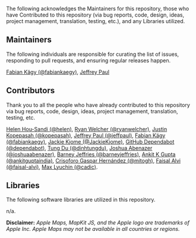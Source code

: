 The following acknowledges the Maintainers for this repository, those who have Contributed to this repository (via bug reports, code, design, ideas, project management, translation, testing, etc.), and any Libraries utilized.

## Maintainers

The following individuals are responsible for curating the list of issues, responding to pull requests, and ensuring regular releases happen.

[Fabian Kägy (@fabiankaegy)](https://github.com/fabiankaegy), [Jeffrey Paul](https://github.com/jeffpaul)

## Contributors

Thank you to all the people who have already contributed to this repository via bug reports, code, design, ideas, project management, translation, testing, etc.

[Helen Hou-Sandi (@helen)](https://github.com/helen), [Ryan Welcher (@ryanwelcher)](https://github.com/ryanwelcher), [Justin Kopepasah (@kopepasah)](https://github.com/kopepasah), [Jeffrey Paul (@jeffpaul)](https://github.com/jeffpaul), [Fabian Kägy (@fabiankaegy)](https://github.com/fabiankaegy), [Jackie Kjome (@JackieKjome)](https://github.com/JackieKjome), [GitHub Dependabot (@dependabot)](https://github.com/apps/dependabot), [Tung Du (@dinhtungdu)](https://github.com/dinhtungdu), [Joshua Abenazer (@joshuaabenazer)](https://github.com/joshuaabenazer), [Barney Jeffries (@barneyjeffries)](https://github.com/barneyjeffries), [Ankit K Gupta (@ankitguptaindia)](https://github.com/ankitguptaindia), [Crisoforo Gaspar Hernández (@mitogh)](https://github.com/mitogh), [Faisal Alvi (@faisal-alvi)](https://github.com/faisal-alvi), [Max Lyuchin (@cadic)](https://github.com/cadic).

## Libraries

The following software libraries are utilized in this repository.

n/a.

**Disclaimer:** _Apple Maps, MapKit JS, and the Apple logo are trademarks of Apple Inc.  Apple Maps may not be available in all countries or regions._
